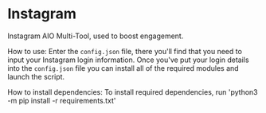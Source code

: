 # Instagram
Instagram AIO Multi-Tool, used to boost engagement.

How to use:
Enter the `config.json` file, there you'll find that you need to input your Instagram login information.
Once you've put your login details into the `config.json` file you can install all of the required modules and launch the script.

How to install dependencies:
To install required dependencies, run 'python3 -m pip install -r requirements.txt'
